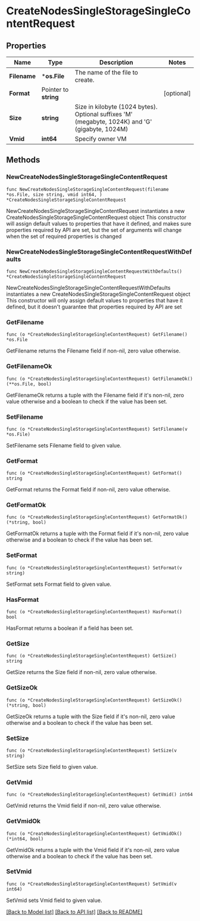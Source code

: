 # CreateNodesSingleStorageSingleContentRequest

## Properties

Name | Type | Description | Notes
------------ | ------------- | ------------- | -------------
**Filename** | ***os.File** | The name of the file to create. | 
**Format** | Pointer to **string** |  | [optional] 
**Size** | **string** | Size in kilobyte (1024 bytes). Optional suffixes &#39;M&#39; (megabyte, 1024K) and &#39;G&#39; (gigabyte, 1024M) | 
**Vmid** | **int64** | Specify owner VM | 

## Methods

### NewCreateNodesSingleStorageSingleContentRequest

`func NewCreateNodesSingleStorageSingleContentRequest(filename *os.File, size string, vmid int64, ) *CreateNodesSingleStorageSingleContentRequest`

NewCreateNodesSingleStorageSingleContentRequest instantiates a new CreateNodesSingleStorageSingleContentRequest object
This constructor will assign default values to properties that have it defined,
and makes sure properties required by API are set, but the set of arguments
will change when the set of required properties is changed

### NewCreateNodesSingleStorageSingleContentRequestWithDefaults

`func NewCreateNodesSingleStorageSingleContentRequestWithDefaults() *CreateNodesSingleStorageSingleContentRequest`

NewCreateNodesSingleStorageSingleContentRequestWithDefaults instantiates a new CreateNodesSingleStorageSingleContentRequest object
This constructor will only assign default values to properties that have it defined,
but it doesn't guarantee that properties required by API are set

### GetFilename

`func (o *CreateNodesSingleStorageSingleContentRequest) GetFilename() *os.File`

GetFilename returns the Filename field if non-nil, zero value otherwise.

### GetFilenameOk

`func (o *CreateNodesSingleStorageSingleContentRequest) GetFilenameOk() (**os.File, bool)`

GetFilenameOk returns a tuple with the Filename field if it's non-nil, zero value otherwise
and a boolean to check if the value has been set.

### SetFilename

`func (o *CreateNodesSingleStorageSingleContentRequest) SetFilename(v *os.File)`

SetFilename sets Filename field to given value.


### GetFormat

`func (o *CreateNodesSingleStorageSingleContentRequest) GetFormat() string`

GetFormat returns the Format field if non-nil, zero value otherwise.

### GetFormatOk

`func (o *CreateNodesSingleStorageSingleContentRequest) GetFormatOk() (*string, bool)`

GetFormatOk returns a tuple with the Format field if it's non-nil, zero value otherwise
and a boolean to check if the value has been set.

### SetFormat

`func (o *CreateNodesSingleStorageSingleContentRequest) SetFormat(v string)`

SetFormat sets Format field to given value.

### HasFormat

`func (o *CreateNodesSingleStorageSingleContentRequest) HasFormat() bool`

HasFormat returns a boolean if a field has been set.

### GetSize

`func (o *CreateNodesSingleStorageSingleContentRequest) GetSize() string`

GetSize returns the Size field if non-nil, zero value otherwise.

### GetSizeOk

`func (o *CreateNodesSingleStorageSingleContentRequest) GetSizeOk() (*string, bool)`

GetSizeOk returns a tuple with the Size field if it's non-nil, zero value otherwise
and a boolean to check if the value has been set.

### SetSize

`func (o *CreateNodesSingleStorageSingleContentRequest) SetSize(v string)`

SetSize sets Size field to given value.


### GetVmid

`func (o *CreateNodesSingleStorageSingleContentRequest) GetVmid() int64`

GetVmid returns the Vmid field if non-nil, zero value otherwise.

### GetVmidOk

`func (o *CreateNodesSingleStorageSingleContentRequest) GetVmidOk() (*int64, bool)`

GetVmidOk returns a tuple with the Vmid field if it's non-nil, zero value otherwise
and a boolean to check if the value has been set.

### SetVmid

`func (o *CreateNodesSingleStorageSingleContentRequest) SetVmid(v int64)`

SetVmid sets Vmid field to given value.



[[Back to Model list]](../README.md#documentation-for-models) [[Back to API list]](../README.md#documentation-for-api-endpoints) [[Back to README]](../README.md)


